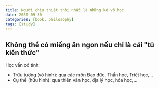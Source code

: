 ```yaml
---
title: Người chịu thiệt thòi nhất là những kẻ vô học
date: 2080-09-30
categories: [book, philosophy]
tags: [study]
---
```

## Không thể có miếng ăn ngon nếu chỉ là cái "tủ kiến thức"

Học vấn có tính:
- Trừu tượng (vô hình): qua các môn Đạo đức, Thần học, Triết học,...
- Cụ thể (hữu hình): qua thiên văn học, địa lý học, hóa học,...
